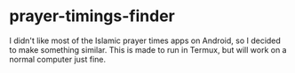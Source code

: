 # prayer-timings-finder
I didn't like most of the Islamic prayer times apps on Android, so I decided to make something similar. This is made to run in Termux, but will work on a normal computer just fine.
